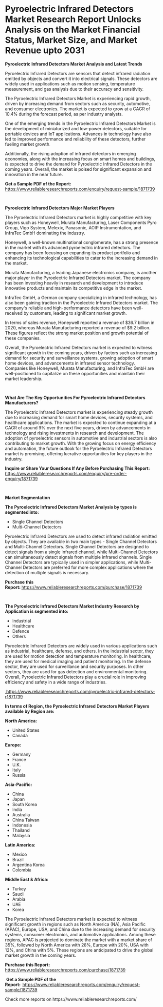 <p><h1>Pyroelectric Infrared Detectors Market Research Report Unlocks Analysis on the Market Financial Status, Market Size, and Market Revenue upto 2031</h1></p><p><strong>Pyroelectric Infrared Detectors Market Analysis and Latest Trends</strong></p>
<p><p>Pyroelectric Infrared Detectors are sensors that detect infrared radiation emitted by objects and convert it into electrical signals. These detectors are widely used in applications such as motion sensing, temperature measurement, and gas analysis due to their accuracy and sensitivity.</p><p>The Pyroelectric Infrared Detectors Market is experiencing rapid growth, driven by increasing demand from sectors such as security, automotive, and consumer electronics. The market is expected to grow at a CAGR of 10.4% during the forecast period, as per industry analysts.</p><p>One of the emerging trends in the Pyroelectric Infrared Detectors Market is the development of miniaturized and low-power detectors, suitable for portable devices and IoT applications. Advances in technology have also led to improved performance and reliability of these detectors, further fueling market growth.</p><p>Additionally, the rising adoption of infrared detectors in emerging economies, along with the increasing focus on smart homes and buildings, is expected to drive the demand for Pyroelectric Infrared Detectors in the coming years. Overall, the market is poised for significant expansion and innovation in the near future.</p></p>
<p><strong>Get a Sample PDF of the Report:&nbsp;</strong> <a href="https://www.reliableresearchreports.com/enquiry/request-sample/1871739">https://www.reliableresearchreports.com/enquiry/request-sample/1871739</a></p>
<p>&nbsp;</p>
<p><strong>Pyroelectric Infrared Detectors Major Market Players</strong></p>
<p><p>The Pyroelectric Infrared Detectors market is highly competitive with key players such as Honeywell, Murata Manufacturing, Laser Components Pyro Group, Vigo System, Melexix, Panasonic, AOIP Instrumentation, and InfraTec GmbH dominating the industry. </p><p>Honeywell, a well-known multinational conglomerate, has a strong presence in the market with its advanced pyroelectric infrared detectors. The company has been focusing on expanding its product portfolio and enhancing its technological capabilities to cater to the increasing demand in the market.</p><p>Murata Manufacturing, a leading Japanese electronics company, is another major player in the Pyroelectric Infrared Detectors market. The company has been investing heavily in research and development to introduce innovative products and maintain its competitive edge in the market.</p><p>InfraTec GmbH, a German company specializing in infrared technology, has also been gaining traction in the Pyroelectric Infrared Detectors market. The company's reliable and high-performance detectors have been well-received by customers, leading to significant market growth.</p><p>In terms of sales revenue, Honeywell reported a revenue of $36.7 billion in 2020, whereas Murata Manufacturing reported a revenue of $9.2 billion. These figures reflect the strong market position and growth potential of these companies.</p><p>Overall, the Pyroelectric Infrared Detectors market is expected to witness significant growth in the coming years, driven by factors such as increasing demand for security and surveillance systems, growing adoption of smart home devices, and advancements in infrared sensor technology. Companies like Honeywell, Murata Manufacturing, and InfraTec GmbH are well-positioned to capitalize on these opportunities and maintain their market leadership.</p></p>
<p>&nbsp;</p>
<p><strong>What Are The Key Opportunities For Pyroelectric Infrared Detectors Manufacturers?</strong></p>
<p><p>The Pyroelectric Infrared Detectors market is experiencing steady growth due to increasing demand for smart home devices, security systems, and healthcare applications. The market is expected to continue expanding at a CAGR of around 9% over the next five years, driven by advancements in technology and rising investments in research and development. The adoption of pyroelectric sensors in automotive and industrial sectors is also contributing to market growth. With the growing focus on energy efficiency and automation, the future outlook for the Pyroelectric Infrared Detectors market is promising, offering lucrative opportunities for key players in the industry.</p></p>
<p><strong>Inquire or Share Your Questions If Any Before Purchasing This Report:</strong> <a href="https://www.reliableresearchreports.com/enquiry/pre-order-enquiry/1871739">https://www.reliableresearchreports.com/enquiry/pre-order-enquiry/1871739</a></p>
<p>&nbsp;</p>
<p><strong>Market Segmentation</strong></p>
<p><strong>The Pyroelectric Infrared Detectors Market Analysis by types is segmented into:</strong></p>
<p><ul><li>Single Channel Detectors</li><li>Multi-Channel Detectors</li></ul></p>
<p><p>Pyroelectric Infrared Detectors are used to detect infrared radiation emitted by objects. They are available in two main types - Single Channel Detectors and Multi-Channel Detectors. Single Channel Detectors are designed to detect signals from a single infrared channel, while Multi-Channel Detectors can simultaneously detect signals from multiple infrared channels. Single Channel Detectors are typically used in simpler applications, while Multi-Channel Detectors are preferred for more complex applications where the detection of multiple signals is necessary.</p></p>
<p><strong>Purchase this Report:&nbsp;</strong><a href="https://www.reliableresearchreports.com/purchase/1871739">https://www.reliableresearchreports.com/purchase/1871739</a></p>
<p>&nbsp;</p>
<p><strong>The Pyroelectric Infrared Detectors Market Industry Research by Application is segmented into:</strong></p>
<p><ul><li>Industrial</li><li>Healthcare</li><li>Defence</li><li>Others</li></ul></p>
<p><p>Pyroelectric Infrared Detectors are widely used in various applications such as industrial, healthcare, defense, and others. In the industrial sector, they are used for motion detection and temperature monitoring. In healthcare, they are used for medical imaging and patient monitoring. In the defense sector, they are used for surveillance and security purposes. In other sectors, they are used for gas detection and environmental monitoring. Overall, Pyroelectric Infrared Detectors play a crucial role in improving efficiency and safety in a wide range of industries.</p></p>
<p><a href="https://www.reliableresearchreports.com/pyroelectric-infrared-detectors-r1871739">&nbsp;https://www.reliableresearchreports.com/pyroelectric-infrared-detectors-r1871739</a></p>
<p><strong>In terms of Region, the Pyroelectric Infrared Detectors Market Players available by Region are:</strong></p>
<p>
    <p> <strong> North America: </strong>
        <ul>
            <li>United States</li>
            <li>Canada</li>
        </ul>
        </p> 
    <p> <strong> Europe: </strong>
        <ul>
            <li>Germany</li>
            <li>France</li>
            <li>U.K.</li>
            <li>Italy</li>
            <li>Russia</li>
        </ul>
        </p> 
    <p> <strong> Asia-Pacific: </strong>
        <ul>
            <li>China</li>
            <li>Japan</li>
            <li>South Korea</li>
            <li>India</li>
            <li>Australia</li>
            <li>China Taiwan</li>
            <li>Indonesia</li>
            <li>Thailand</li>
            <li>Malaysia</li>
        </ul>
        </p> 
    <p> <strong> Latin America: </strong>
        <ul>
            <li>Mexico</li>
            <li>Brazil</li>
            <li>Argentina Korea</li>
            <li>Colombia</li>
        </ul>
        </p> 
    <p> <strong> Middle East & Africa: </strong>
        <ul>
            <li>Turkey</li>
            <li>Saudi</li>
            <li>Arabia</li>
            <li>UAE</li>
            <li>Korea</li>
        </ul>
    </p>
    </p>
<p><p>The Pyroelectric Infrared Detectors market is expected to witness significant growth in regions such as North America (NA), Asia Pacific (APAC), Europe, USA, and China due to the increasing demand for security systems, consumer electronics, and automotive applications. Among these regions, APAC is projected to dominate the market with a market share of 35%, followed by North America with 28%, Europe with 20%, USA with 12%, and China with 5%. These regions are anticipated to drive the global market growth in the coming years.</p></p>
<p><strong>Purchase this Report: </strong><a href="https://www.reliableresearchreports.com/purchase/1871739">https://www.reliableresearchreports.com/purchase/1871739</a></p>
<p>&nbsp;<strong>Get a Sample PDF of the Report:&nbsp;&nbsp;</strong><a href="https://www.reliableresearchreports.com/enquiry/request-sample/1871739">https://www.reliableresearchreports.com/enquiry/request-sample/1871739</a></p>
<p><strong></strong></p>
<p>Check more reports on https://www.reliableresearchreports.com/</p>